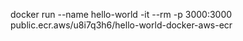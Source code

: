 docker run --name hello-world -it --rm -p 3000:3000 public.ecr.aws/u8i7q3h6/hello-world-docker-aws-ecr